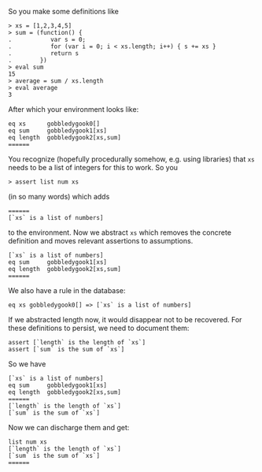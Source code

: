 So you make some definitions like

    > xs = [1,2,3,4,5]
    > sum = (function() { 
    .           var s = 0; 
    .           for (var i = 0; i < xs.length; i++) { s += xs }
    .           return s
    .        })
    > eval sum
    15
    > average = sum / xs.length
    > eval average
    3

After which your environment looks like:

    eq xs      gobbledygook0[]
    eq sum     gobbledygook1[xs]
    eq length  gobbledygook2[xs,sum]
    ======

You recognize (hopefully procedurally somehow, e.g. using libraries) that `xs`
needs to be a list of integers for this to work.  So you

    > assert list num xs

(in so many words) which adds

    ======
    [`xs` is a list of numbers]

to the environment. Now we abstract `xs` which removes the concrete definition
and moves relevant assertions to assumptions.

    [`xs` is a list of numbers]
    eq sum     gobbledygook1[xs]
    eq length  gobbledygook2[xs,sum]
    ======

We also have a rule in the database:

    eq xs gobbledygook0[] => [`xs` is a list of numbers]

If we abstracted length now, it would disappear not to be recovered.  For these
definitions to persist, we need to document them:

    assert [`length` is the length of `xs`]
    assert [`sum` is the sum of `xs`]

So we have

    [`xs` is a list of numbers]
    eq sum     gobbledygook1[xs]
    eq length  gobbledygook2[xs,sum]
    ======
    [`length` is the length of `xs`]
    [`sum` is the sum of `xs`]

Now we can discharge them and get:

    list num xs
    [`length` is the length of `xs`]
    [`sum` is the sum of `xs`]
    ======


